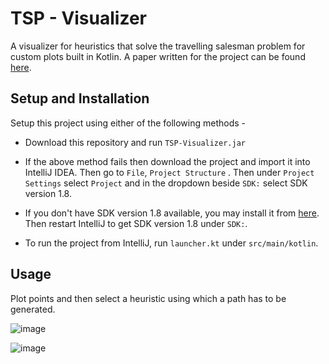 # TSP - Visualizer
A visualizer for heuristics that solve the travelling salesman problem for custom plots built in Kotlin.
A paper written for the project can be found [here](https://drive.google.com/file/d/1kvqbJd-M_eg1wZ6G6AydzIJHQLflnWUh/view?usp=sharing).
## Setup and Installation
Setup this project using either of the following methods -
- Download this repository and run `TSP-Visualizer.jar`

- If the above method fails then download the project and import it into IntelliJ IDEA. Then go to `File`, `Project Structure` . Then under `Project Settings` select `Project` and in the dropdown beside `SDK:` select SDK version 1.8.

- If you don't have SDK version 1.8 available, you may install it from [here](https://www.openlogic.com/openjdk-downloads?field_java_parent_version_target_id=416&field_operating_system_target_id=All&field_architecture_target_id=All&field_java_package_target_id=All). Then restart IntelliJ to get SDK version 1.8 under `SDK:`.

- To run the project from IntelliJ, run `launcher.kt`  under `src/main/kotlin`.

## Usage

Plot points and then select a heuristic using which a path has to be generated.

![image](https://user-images.githubusercontent.com/76054921/162825164-41fb8da2-272e-4ae6-86fe-731c6ec0a955.png)

![image](https://user-images.githubusercontent.com/76054921/162825387-c59a3764-2390-4094-8de5-1a3799ca46ef.png)


